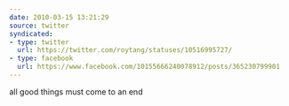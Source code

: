 ```yaml
---
date: 2010-03-15 13:21:29
source: twitter
syndicated:
- type: twitter
  url: https://twitter.com/roytang/statuses/10516995727/
- type: facebook
  url: https://www.facebook.com/10155666240078912/posts/365230799901
---
```


all good things must come to an end